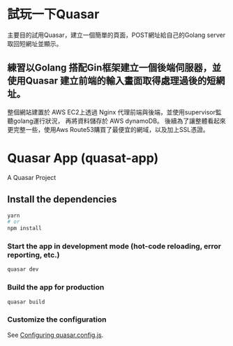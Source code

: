 # 試玩一下Quasar
主要目的試用Quasar，建立一個簡單的頁面，POST網址給自己的Golang server取回短網址並顯示。
## 練習以Golang 搭配Gin框架建立一個後端伺服器，並使用Quasar 建立前端的輸入畫面取得處理過後的短網址。
整個網站建置於 AWS EC2上透過 Nginx 代理前端與後端，並使用supervisor監聽golang運行狀況，
再將資料儲存於 AWS dynamoDB。
後續為了讓整體看起來更完整一些，使用Aws Route53購買了最便宜的網域，以及加上SSL憑證。

# Quasar App (quasat-app)

A Quasar Project

## Install the dependencies
```bash
yarn
# or
npm install
```

### Start the app in development mode (hot-code reloading, error reporting, etc.)
```bash
quasar dev
```


### Build the app for production
```bash
quasar build
```

### Customize the configuration
See [Configuring quasar.config.js](https://v2.quasar.dev/quasar-cli-vite/quasar-config-js).
